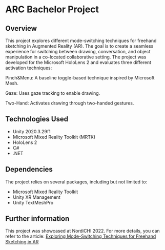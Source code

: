 # ARC Bachelor Project

## Overview
This project explores different mode-switching techniques for freehand sketching in Augmented Reality (AR). The goal is to create a seamless experience for switching between drawing, conversation, and object manipulation in a co-located collaborative setting. The project was developed for the Microsoft HoloLens 2 and evaluates three different activation techniques:

Pinch&Menu: A baseline toggle-based technique inspired by Microsoft Mesh.

Gaze: Uses gaze tracking to enable drawing.

Two-Hand: Activates drawing through two-handed gestures.

## Technologies Used
 - Unity 2020.3.29f1
 - Microsoft Mixed Reality Toolkit (MRTK)
 - HoloLens 2
 - C#
 - .NET

## Dependencies
The project relies on several packages, including but not limited to:
- Microsoft Mixed Reality Toolkit
- Unity XR Management
- Unity TextMeshPro

## Further information
This project was showcased at NordiCHI 2022. For more details, you can refer to the article: [Exploring Mode-Switching Techniques for Freehand Sketching in AR](https://dl.acm.org/doi/abs/10.1145/3547522.3547724)
